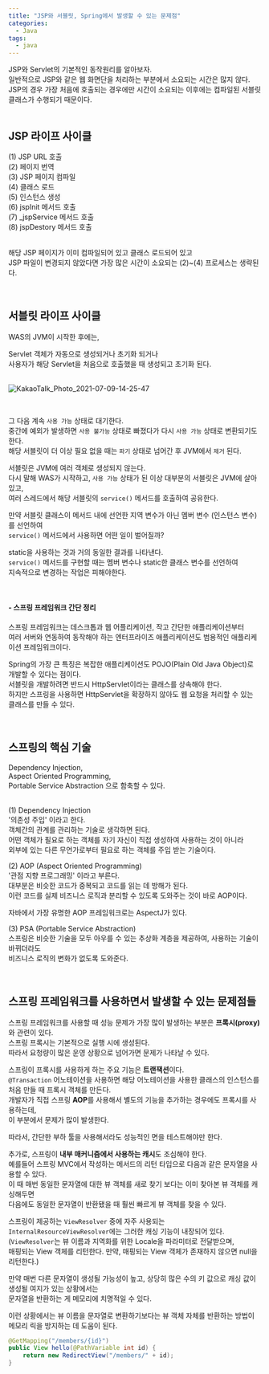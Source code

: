 ```yaml
---
title: "JSP와 서블릿, Spring에서 발생할 수 있는 문제점"  
categories:
  - Java
tags:
  - java
---
```


JSP와 Servlet의 기본적인 동작원리를 알아보자.    
일반적으로 JSP와 같은 웹 화면단을 처리하는 부분에서 소요되는 시간은 많지 않다.    
JSP의 경우 가장 처음에 호출되는 경우에만 시간이 소요되는 이후에는 컴파일된 서블릿 클래스가 수행되기 때문이다.    
<br />   


## JSP 라이프 사이클    
(1) JSP URL 호출         
(2) 페이지 번역            
(3) JSP 페이지 컴파일           
(4) 클래스 로드          
(5) 인스턴스 생성          
(6) jspInit 메서드 호출          
(7) _jspService 메서드 호출          
(8) jspDestory 메서드 호출          
<br />      

해당 JSP 페이지가 이미 컴파일되어 있고 클래스 로드되어 있고             
JSP 파일이 변경되지 않았다면 가장 많은 시간이 소요되는 (2)~(4) 프로세스는 생략된다.           


<br />      


## 서블릿 라이프 사이클    
WAS의 JVM이 시작한 후에는,   

Servlet 객체가 자동으로 생성되거나 초기화 되거나   
사용자가 해당 Servlet을 처음으로 호출했을 때 생성되고 초기화 된다.   
<br />    

![KakaoTalk_Photo_2021-07-09-14-25-47](https://user-images.githubusercontent.com/33855307/125027854-f0e85500-e0c1-11eb-806a-b577d0bb09e0.jpeg)

<br />  

그 다음 계속 `사용 가능` 상태로 대기한다.      
중간에 예외가 발생하면 `사용 불가능` 상태로 빠졌다가 다시 `사용 가능` 상태로 변환되기도 한다.      
해당 서블릿이 더 이상 필요 없을 때는 `파기` 상태로 넘어간 후 JVM에서 `제거` 된다.       

서블릿은 JVM에 여러 객체로 생성되지 않는다.    
다시 말해 WAS가 시작하고, `사용 가능` 상태가 된 이상 대부분의 서블릿은 JVM에 살아있고,      
여러 스레드에서 해당 서블릿의 `service()` 메서드를 호출하여 공유한다.    

만약 서블릿 클래스이 메서드 내에 선언한 지역 변수가 아닌 멤버 변수 (인스턴스 변수)를 선언하여    
`service()` 메서드에서 사용하면 어떤 일이 벌어질까?    

static을 사용하는 것과 거의 동일한 결과를 나타낸다.    
`service()` 메서드를 구현할 때는 멤버 변수나 static한 클래스 변수를 선언하여   
지속적으로 변경하는 작업은 피해야한다.   

<br />     

#### - 스프링 프레임워크 간단 정리

스프링 프레임워크는 데스크톱과 웹 어플리케이션, 작고 간단한 애플리케이션부터            
여러 서버와 연동하여 동작해야 하는 엔터프라이즈 애플리케이션도 범용적인 애플리케이션 프레임워크이다.

Spring의 가장 큰 특징은 복잡한 애플리케이션도 POJO(Plain Old Java Object)로 개발할 수 있다는 점이다.   
서블릿을 개발하려면 반드시 HttpServlet이라는 클래스를 상속해야 한다.   
하지만 스프링을 사용하면 HttpServlet을 확장하지 않아도 웹 요청을 처리할 수 있는 클래스를 만들 수 있다.

<br/>         

## 스프링의 핵심 기술    
Dependency Injection,   
Aspect Oriented Programming,   
Portable Service Abstraction 으로 함축할 수 있다.   
<br />      


(1) Dependency Injection     
'의존성 주입' 이라고 한다.    
객체간의 관계를 관리하는 기술로 생각하면 된다.     
어떤 객체가 필요로 하는 객체를 자기 자신이 직접 생성하여 사용하는 것이 아니라    
외부에 있는 다른 무언가로부터 필요로 하는 객체를 주입 받는 기술이다.

(2) AOP (Aspect Oriented Programming)    
'관점 지향 프로그래밍' 이라고 부른다.   
대부분은 비슷한 코드가 중복되고 코드를 읽는 데 방해가 된다.   
이런 코드를 실제 비즈니스 로직과 분리할 수 있도록 도와주는 것이 바로 AOP이다.

자바에서 가장 유명한 AOP 프레임워크로는 AspectJ가 있다.

(3) PSA (Portable Service Abstraction)    
스프링은 비슷한 기술을 모두 아우를 수 있는 추상화 계층을 제공하여, 사용하는 기술이 바뀌더라도   
비즈니스 로직의 변화가 없도록 도와준다.

<br/>         

## 스프링 프레임워크를 사용하면서 발생할 수 있는 문제점들     

스프링 프레임워크를 사용할 때 성능 문제가 가장 많이 발생하는 부분은 **프록시(proxy)** 와 관련이 있다.   
스프링 프록시는 기본적으로 실행 시에 생성된다.     
따라서 요청량이 많은 운영 상황으로 넘어가면 문제가 나타날 수 있다.

스프링이 프록시를 사용하게 하는 주요 기능은 **트랜잭션**이다.    
`@Transaction` 어노테이션을 사용하면 해당 어노테이션을 사용한 클래스의 인스턴스를 처음 만들 때 프록시 객체를 만든다.   
개발자가 직접 스프링 **AOP**를 사용해서 별도의 기능을 추가하는 경우에도 프록시를 사용하는데,   
이 부분에서 문제가 많이 발생한다.

따라서, 간단한 부하 툴을 사용해서라도 성능적인 면을 테스트해야만 한다.

추가로, 스프링이 **내부 매커니즘에서 사용하는 캐시**도 조심해야 한다.   
예를들어 스프링 MVC에서 작성하는 메서드의 리턴 타입으로 다음과 같은 문자열을 사용할 수 있다.   
이 때 매번 동일한 문자열에 대한 뷰 객체를 새로 찾기 보다는 이미 찾아본 뷰 객체를 캐싱해두면      
다음에도 동일한 문자열이 반환됐을 때 훨씬 빠르게 뷰 객체를 찾을 수 있다.

스프링이 제공하는 `ViewResolver` 중에 자주 사용되는 `InternalResourceViewResolver`에는 그러한 캐싱 기능이 내장되어 있다.   
(`ViewResolver`는 뷰 이름과 지역화를 위한 Locale을 파라미터로 전달받으며,        
매핑되는 View 객체를 리턴한다. 만약, 매핑되는 View 객체가 존재하지 않으면 null을 리턴한다.)


만약 매번 다른 문자열이 생성될 가능성이 높고, 상당히 많은 수의 키 값으로 캐싱 값이 생성될 여지가 있는 상황에서는   
문자열을 반환하는 게 메모리에 치명적일 수 있다.

이런 상황에서는 뷰 이름을 문자열로 변환하기보다는 뷰 객체 자체를 반환하는 방법이 메모리 릭을 방지하는 데 도움이 된다.

```java       
@GetMapping("/members/{id}")
public View hello(@PathVariable int id) {
    return new RedirectView("/members/" + id);
}    
```     

<br/>         
 
